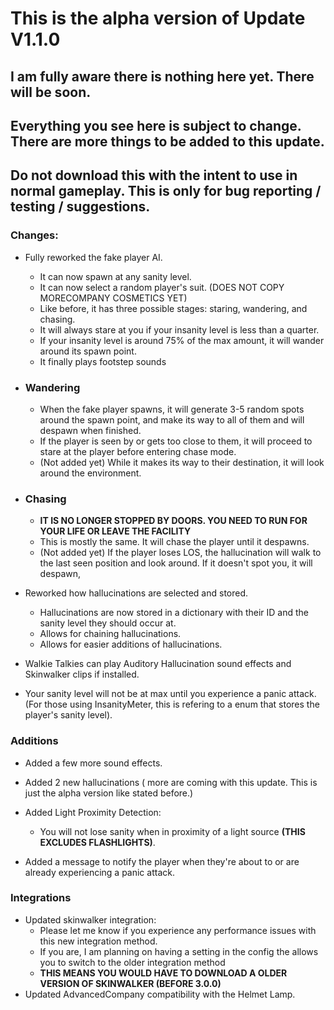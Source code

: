 # This is the alpha version of Update V1.1.0
## I am fully aware there is nothing here yet. There will be soon.
## Everything you see here is subject to change. There are more things to be added to this update.

## Do not download this with the intent to use in normal gameplay. This is only for bug reporting / testing / suggestions.

### Changes:

- Fully reworked the fake player AI.

   - It can now spawn at any sanity level.
   - It can now select a random player's suit. (DOES NOT COPY MORECOMPANY COSMETICS YET)
   - Like before, it has three possible stages: staring, wandering, and chasing.
   - It will always stare at you if your insanity level is less than a quarter.
   - If your insanity level is around 75% of the max amount, it will wander around its spawn point.
   - It finally plays footstep sounds
     
-  ### Wandering
    - When the fake player spawns, it will generate 3-5 random spots around the spawn point, and make its way to all of them and will despawn when finished.
    - If the player is seen by or gets too close to them, it will proceed to stare at the player before entering chase mode.
    - (Not added yet) While it makes its way to their destination, it will look around the environment.

- ### Chasing
     - **IT IS NO LONGER STOPPED BY DOORS. YOU NEED TO RUN FOR YOUR LIFE OR LEAVE THE FACILITY**
     - This is mostly the same. It will chase the player until it despawns.
     - (Not added yet) If the player loses LOS, the hallucination will walk to the last seen position and look around. If it doesn't spot you, it will despawn,

- Reworked how hallucinations are selected and stored.
   - Hallucinations are now stored in a dictionary with their ID and the sanity level they should occur at.
   - Allows for chaining hallucinations.
   - Allows for easier additions of hallucinations.

- Walkie Talkies can play Auditory Hallucination sound effects and Skinwalker clips if installed.

- Your sanity level will not be at max until you experience a panic attack. (For those using InsanityMeter, this is refering to a enum that stores the player's sanity level).

### Additions
- Added a few more sound effects.
  
- Added 2 new hallucinations ( more are coming with this update. This is just the alpha version like stated before.)
  
- Added Light Proximity Detection:
     - You will not lose sanity when in proximity of a light source **(THIS EXCLUDES FLASHLIGHTS)**.
  
- Added a message to notify the player when they're about to or are already experiencing a panic attack.

### Integrations

- Updated skinwalker integration:
     - Please let me know if you experience any performance issues with this new integration method.
     - If you are, I am planning on having a setting in the config the allows you to switch to the older integration method
     - **THIS MEANS YOU WOULD HAVE TO DOWNLOAD A OLDER VERSION OF SKINWALKER (BEFORE 3.0.0)**
- Updated AdvancedCompany compatibility with the Helmet Lamp.
